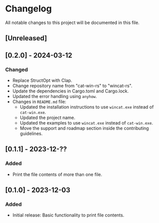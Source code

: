 # Changelog

All notable changes to this project will be documented in this file.

## \[Unreleased\]

## \[0.2.0\] - 2024-03-12

### Changed

- Replace StructOpt with Clap.
- Change repository name from "cat-win-rs" to "wincat-rs".
- Update the dependencies in Cargo.toml and Cargo.lock.
- Updated the error handling using `anyhow`.
- Changes in `README.md` file:
  - Updated the installation instructions to use `wincat.exe` instead of `cat-win.exe`.
  - Updated the project name.
  - Updated the examples to use `wincat.exe` instead of `cat-win.exe`.
  - Move the support and roadmap section inside the contributing guidelines.

## \[0.1.1\] - 2023-12-??

### Added

  - Print the file contents of more than one file.

## \[0.1.0\] - 2023-12-03

### Added

  - Initial release: Basic functionality to print file contents.
